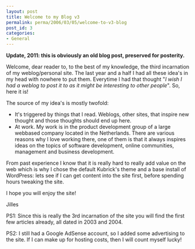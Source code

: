 ```yaml
---
layout: post
title: Welcome to my Blog v3
permalink: perma/2006/03/05/welcome-to-v3-blog
post_id: 3
categories: 
- General
---
```


**Update, 2011: this is obviously an old blog post, preserved for posterity.**

Welcome, dear reader to, to the best of my knowledge, the third incarnation of
my weblog/personal site. The last year and a half I had all these idea's in my
head with nowhere to put them. Everytime I had that thought "_I wish I had a
weblog to post it to as it might be interesting to other people_". So, here it
is!

The source of my idea's is mostly twofold:

* It's triggered by things that I read. Weblogs, other sites, that inspire new
  thought and those thoughts should end up here.
* At work. My work is in the product development group of a large webbased
  company located in the Netherlands. There are various reasons why I love
  working there, one of them is that it always inspires ideas on the topics of
  software development, online communities, management and business
  development.

From past experience I know that it is really hard to really add value on the
web which is why I chose the default Kubrick's theme and a base install of
WordPress: lets see if I can get content into the site first, before spending
hours tweaking the site.

I hope you will enjoy the site!

Jilles

PS1: Since this is really the 3rd incarnation of the site you will find the
first few articles already, all dated in 2003 and 2004.

PS2: I still had a Google AdSense account, so I added some advertising to the
site. If I can make up for hosting costs, then I will count myself lucky!
